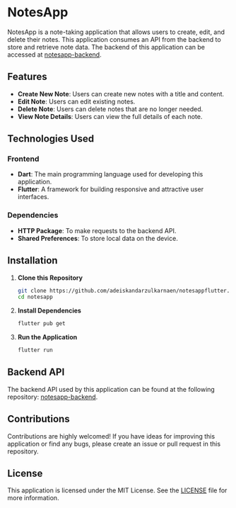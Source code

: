 # NotesApp

NotesApp is a note-taking application that allows users to create, edit, and delete their notes. This application consumes an API from the backend to store and retrieve note data. The backend of this application can be accessed at [notesapp-backend](https://github.com/adeiskandarzulkarnaen/notesapp-backend).

## Features

- **Create New Note**: Users can create new notes with a title and content.
- **Edit Note**: Users can edit existing notes.
- **Delete Note**: Users can delete notes that are no longer needed.
- **View Note Details**: Users can view the full details of each note.

## Technologies Used

### Frontend
- **Dart**: The main programming language used for developing this application.
- **Flutter**: A framework for building responsive and attractive user interfaces.

### Dependencies
- **HTTP Package**: To make requests to the backend API.
- **Shared Preferences**: To store local data on the device.

## Installation

1. **Clone this Repository**
    ```bash
    git clone https://github.com/adeiskandarzulkarnaen/notesappflutter.git
    cd notesapp
    ```

2. **Install Dependencies**
    ```bash
    flutter pub get
    ```

3. **Run the Application**
    ```bash
    flutter run
    ```

## Backend API

The backend API used by this application can be found at the following repository: [notesapp-backend](https://github.com/adeiskandarzulkarnaen/notesapp-backend).

## Contributions

Contributions are highly welcomed! If you have ideas for improving this application or find any bugs, please create an issue or pull request in this repository.

## License

This application is licensed under the MIT License. See the [LICENSE](LICENSE) file for more information.
